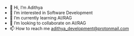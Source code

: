 - 👋 Hi, I’m Adithya
- 👀 I’m interested in Software Development 
- 🌱 I’m currently learning AI/RAG
- 💞️ I’m looking to collaborate on AI/RAG
- 📫 How to reach me adithya_development@protonmail.com 

<!---
avcode3/avcode3 is a ✨ special ✨ repository because its `README.md` (this file) appears on your GitHub profile.
You can click the Preview link to take a look at your changes.
--->
